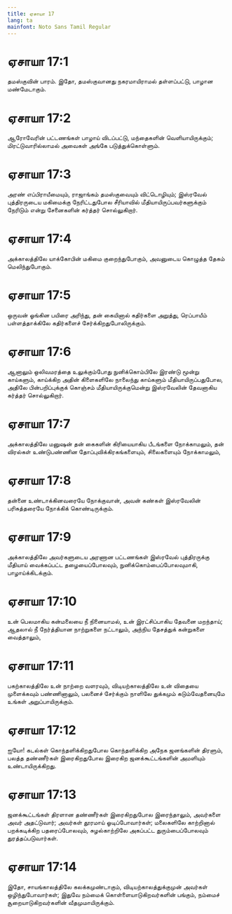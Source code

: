 ```yaml
---
title: ஏசாயா 17
lang: ta
mainfont: Noto Sans Tamil Regular
---
```


# ஏசாயா 17:1

தமஸ்குவின் பாரம். இதோ, தமஸ்குவானது நகரமாயிராமல் தள்ளப்பட்டு, பாழான மண்மேடாகும்.

# ஏசாயா 17:2

ஆரோவேரின் பட்டணங்கள் பாழாய் விடப்பட்டு, மந்தைகளின் வெளியாயிருக்கும்; மிரட்டுவாரில்லாமல் அவைகள் அங்கே படுத்துக்கொள்ளும்.

# ஏசாயா 17:3

அரண் எப்பிராயீமையும், ராஜாங்கம் தமஸ்குவையும் விட்டொழியும்; இஸ்ரவேல் புத்திரருடைய மகிமைக்கு நேரிட்டதுபோல சீரியாவில் மீதியாயிருப்பவர்களுக்கும் நேரிடும் என்று சேனைகளின் கர்த்தர் சொல்லுகிறார்.

# ஏசாயா 17:4

அக்காலத்திலே யாக்கோபின் மகிமை குறைந்துபோகும், அவனுடைய கொழுத்த தேகம் மெலிந்துபோகும்.

# ஏசாயா 17:5

ஒருவன் ஓங்கின பயிரை அரிந்து, தன் கையினால் கதிர்களை அறுத்து, ரெப்பாயீம் பள்ளத்தாக்கிலே கதிர்களைச் சேர்க்கிறதுபோலிருக்கும்.

# ஏசாயா 17:6

ஆனாலும் ஒலிவமரத்தை உலுக்கும்போது நுனிக்கொம்பிலே இரண்டு மூன்று காய்களும், காய்க்கிற அதின் கிளைகளிலே நாலைந்து காய்களும் மீதியாயிருப்பதுபோல, அதிலே பின்பறிப்புக்குக் கொஞ்சம் மீதியாயிருக்குமென்று இஸ்ரவேலின் தேவனாகிய கர்த்தர் சொல்லுகிறார்.

# ஏசாயா 17:7

அக்காலத்திலே மனுஷன் தன் கைகளின் கிரியையாகிய பீடங்களை நோக்காமலும், தன் விரல்கள் உண்டுபண்ணின தோப்புவிக்கிரகங்களையும், சிலைகளையும் நோக்காமலும்,

# ஏசாயா 17:8

தன்னை உண்டாக்கினவரையே நோக்குவான், அவன் கண்கள் இஸ்ரவேலின் பரிசுத்தரையே நோக்கிக் கொண்டிருக்கும்.

# ஏசாயா 17:9

அக்காலத்திலே அவர்களுடைய அரணான பட்டணங்கள் இஸ்ரவேல் புத்திரருக்கு மீதியாய் வைக்கப்பட்ட தழையைப்போலவும், நுனிக்கொம்பைப்போலவுமாகி, பாழாய்க்கிடக்கும்.

# ஏசாயா 17:10

உன் பெலமாகிய கன்மலையை நீ நினையாமல், உன் இரட்சிப்பாகிய தேவனை மறந்தாய்; ஆதலால் நீ நேர்த்தியான நாற்றுகளை நட்டாலும், அந்நிய தேசத்துக் கன்றுகளை வைத்தாலும்,

# ஏசாயா 17:11

பகற்காலத்திலே உன் நாற்றை வளரவும், விடியற்காலத்திலே உன் விதையை முளைக்கவும் பண்ணினாலும், பலனைச் சேர்க்கும் நாளிலே துக்கமும் கடும்வேதனையுமே உங்கள் அறுப்பாயிருக்கும்.

# ஏசாயா 17:12

ஐயோ! கடல்கள் கொந்தளிக்கிறதுபோல கொந்தளிக்கிற அநேக ஜனங்களின் திரளும், பலத்த தண்ணீர்கள் இரைகிறதுபோல இரைகிற ஜனக்கூட்டங்களின் அமளியும் உண்டாயிருக்கிறது.

# ஏசாயா 17:13

ஜனக்கூட்டங்கள் திரளான தண்ணீர்கள் இரைகிறதுபோல இரைந்தாலும், அவர்களை அவர் அதட்டுவார்; அவர்கள் தூரமாய் ஓடிப்போவார்கள்; மலைகளிலே காற்றினால் பறக்கடிக்கிற பதரைப்போலவும், சுழல்காற்றிலே அகப்பட்ட துரும்பைப்போலவும் துரத்தப்படுவார்கள்.

# ஏசாயா 17:14

இதோ, சாயங்காலத்திலே கலக்கமுண்டாகும், விடியற்காலத்துக்குமுன் அவர்கள் ஒழிந்துபோவார்கள்; இதுவே நம்மைக் கொள்ளையாடுகிறவர்களின் பங்கும், நம்மைச் சூறையாடுகிறவர்களின் வீதமுமாயிருக்கும்.

